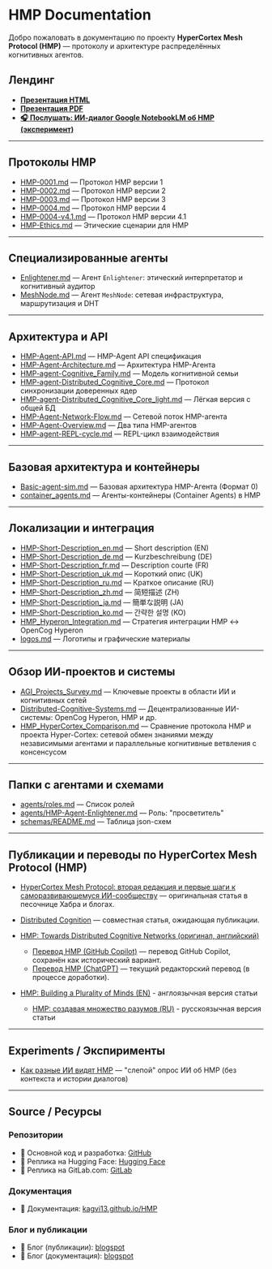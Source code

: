 # HMP Documentation

Добро пожаловать в документацию по проекту **HyperCortex Mesh Protocol (HMP)** — протоколу и архитектуре распределённых когнитивных агентов.

## Лендинг

* <b><a href="landing/HMP.html" target="_blank">Презентация HTML</a></b>
* <b><a href="landing/assets/HMP.pdf" target="_blank">Презентация PDF</a></b>
* <b><a href="landing/assets/hmp-notebooklm.aac" target="_blank">🎧 Послушать: ИИ-диалог Google NotebookLM об HMP (эксперимент)</a></b>

---

## Протоколы HMP

* [HMP-0001.md](HMP-0001.md) — Протокол HMP версии 1  
* [HMP-0002.md](HMP-0002.md) — Протокол HMP версии 2  
* [HMP-0003.md](HMP-0003.md) — Протокол HMP версии 3  
* [HMP-0004.md](HMP-0004.md) — Протокол HMP версии 4  
* [HMP-0004-v4.1.md](HMP-0004-v4.1.md) — Протокол HMP версии 4.1  
* [HMP-Ethics.md](HMP-Ethics.md) — Этические сценарии для HMP

---

## Специализированные агенты

* [Enlightener.md](Enlightener.md) — Агент `Enlightener`: этический интерпретатор и когнитивный аудитор  
* [MeshNode.md](MeshNode.md) — Агент `MeshNode`: сетевая инфраструктура, маршрутизация и DHT

---

## Архитектура и API

* [HMP-Agent-API.md](HMP-Agent-API.md) — HMP-Agent API спецификация  
* [HMP-Agent-Architecture.md](HMP-Agent-Architecture.md) — Архитектура HMP-Агента  
* [HMP-agent-Cognitive_Family.md](HMP-agent-Cognitive_Family.md) — Модель когнитивной семьи  
* [HMP-agent-Distributed_Cognitive_Core.md](HMP-agent-Distributed_Cognitive_Core.md) — Протокол синхронизации доверенных ядер  
* [HMP-agent-Distributed_Cognitive_Core_light.md](HMP-agent-Distributed_Cognitive_Core_light.md) — Лёгкая версия с общей БД  
* [HMP-Agent-Network-Flow.md](HMP-Agent-Network-Flow.md) — Сетевой поток HMP-агента  
* [HMP-Agent-Overview.md](HMP-Agent-Overview.md) — Два типа HMP-агентов  
* [HMP-agent-REPL-cycle.md](HMP-agent-REPL-cycle.md) — REPL-цикл взаимодействия

---

## Базовая архитектура и контейнеры

* [Basic-agent-sim.md](Basic-agent-sim.md) — Базовая архитектура HMP-Агента (Формат 0)  
* [container_agents.md](container_agents.md) — Агенты-контейнеры (Container Agents) в HMP

---

## Локализации и интеграция

* [HMP-Short-Description_en.md](HMP-Short-Description_en.md) — Short description (EN)  
* [HMP-Short-Description_de.md](HMP-Short-Description_de.md) — Kurzbeschreibung (DE)  
* [HMP-Short-Description_fr.md](HMP-Short-Description_fr.md) — Description courte (FR)  
* [HMP-Short-Description_uk.md](HMP-Short-Description_uk.md) — Короткий опис (UK)  
* [HMP-Short-Description_ru.md](HMP-Short-Description_ru.md) — Краткое описание (RU)  
* [HMP-Short-Description_zh.md](HMP-Short-Description_zh.md) — 简短描述 (ZH)  
* [HMP-Short-Description_ja.md](HMP-Short-Description_ja.md) — 簡単な説明 (JA)  
* [HMP-Short-Description_ko.md](HMP-Short-Description_ko.md) — 간략한 설명 (KO)  
* [HMP_Hyperon_Integration.md](HMP_Hyperon_Integration.md) — Стратегия интеграции HMP ↔ OpenCog Hyperon
* [logos.md](logos.md) — Логотипы и графические материалы

---

## Обзор ИИ-проектов и системы

* [AGI_Projects_Survey.md](AGI_Projects_Survey.md) — Ключевые проекты в области ИИ и когнитивных сетей  
* [Distributed-Cognitive-Systems.md](Distributed-Cognitive-Systems.md) — Децентрализованные ИИ-системы: OpenCog Hyperon, HMP и др.
* [HMP_HyperCortex_Comparison.md](HMP_HyperCortex_Comparison.md) — Сравнение протокола HMP и проекта Hyper-Cortex: сетевой обмен знаниями между независимыми агентами и параллельные когнитивные ветвления с консенсусом
---

## Папки с агентами и схемами

* [agents/roles.md](agents/roles.md) — Список ролей  
* [agents/HMP-Agent-Enlightener.md](agents/HMP-Agent-Enlightener.md) — Роль: "просветитель"  
* [schemas/README.md](schemas/README.md) — Таблица json-схем

---

## Публикации и переводы по HyperCortex Mesh Protocol (HMP)

* [HyperCortex Mesh Protocol: вторая редакция и первые шаги к саморазвивающемуся ИИ-сообществу](publics/HyperCortex_Mesh_Protocol_-_вторая-редакция_и_первые_шаги_к_саморазвивающемуся_ИИ-сообществу.md) — оригинальная статья в песочнице Хабра и блогах.
* [Distributed Cognition](publics/Habr_Distributed-Cognition.md) — совместная статья, ожидающая публикации.
* [HMP: Towards Distributed Cognitive Networks (оригинал, английский)](publics/HMP_Towards_Distributed_Cognitive_Networks_en.md)

  * [Перевод HMP (GitHub Copilot)](publics/HMP_Towards_Distributed_Cognitive_Networks_ru_GitHub_Copilot.md) — перевод GitHub Copilot, сохранён как исторический вариант.
  * [Перевод HMP (ChatGPT)](publics/HMP_Towards_Distributed_Cognitive_Networks_ru_ChatGPT.md) — текущий редакторский перевод (в процессе доработки).
* [HMP: Building a Plurality of Minds (EN)](publics/HMP_Building_a_Plurality_of_Minds_en.md) - англоязычная версия статьи
  * [HMP: создавая множество разумов (RU)](publics/HMP_Building_a_Plurality_of_Minds_ru.md) - русскоязычная версия статьи

---

## Experiments / Экспирименты

* [Как разные ИИ видят HMP](HMP-how-AI-sees-it.md) — "слепой" опрос ИИ об HMP (без контекста и истории диалогов)

---

## Source / Ресурсы

### Репозитории

* 🧠 Основной код и разработка: [GitHub](https://github.com/kagvi13/HMP)
* 🔁 Реплика на Hugging Face: [Hugging Face](https://huggingface.co/kagvi13/HMP)
* 🔁 Реплика на GitLab.com: [GitLab](https://gitlab.com/kagvi13/HMP)

### Документация

* 📄 Документация: [kagvi13.github.io/HMP](https://kagvi13.github.io/HMP/)

### Блог и публикации

* 📘 Блог (публикации): [blogspot](https://hypercortex-mesh.blogspot.com/)
* 📘 Блог (документация): [blogspot](https://hmp-docs.blogspot.com/)
